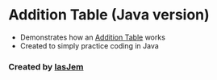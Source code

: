 # Addition Table (Java version)
* Demonstrates how an [Addition Table](http://www.math.com/tables/general/addtable.htm) works
* Created to simply practice coding in Java 

### Created by [IasJem](https://github.com/iasjem)